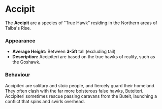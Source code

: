 # Accipit
The **Accipit** are a species of "True Hawk" residing in the Northern areas of Talba's Rise.

### Appearance
- **Average Height:** Between **3-5ft** tall (excluding tail)
- **Description:** Accipiteri are based on the true hawks of reality, such as the Goshawk. 

### Behaviour
Accipiteri are solitary and stoic people, and fiercely guard their homeland. They often clash with the far more boisterous false hawks, Buteiteri.
Accipiteri sometimes rescue passing caravans from the Buteit, launching a conflict that spins and swirls overhead.